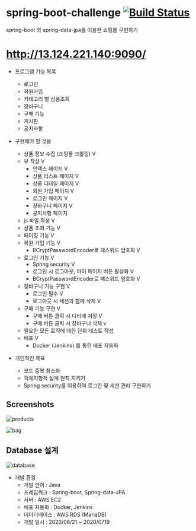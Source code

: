 # spring-boot-challenge [![Build Status](https://travis-ci.com/opdshe/spring-boot-challenge.svg?branch=master)](https://travis-ci.com/opdshe/spring-boot-challenge)
spring-boot 와 spring-data-jpa를 이용한 쇼핑몰 구현하기
 
# http://13.124.221.140:9090/
+ 프로그램 기능 목록
  + 로그인
  + 회원가입
  + 카테고리 별 상품조회
  + 장바구니
  + 구매 기능
  + 게시판
  + 공지사항

+ 구현해야 할 것들
  + 상품 정보 수집 (쇼핑몰 크롤링) V
  + 뷰 작성 V
    + 인덱스 페이지 V
    + 상품 리스트 페이지 V
    + 상품 디테일 페이지 V
    + 회원 가입 페이지 V
    + 로그인 페이지 V
    + 장바구니 페이지 V
    + 공지사항 페이지
  + js 파일 작성 V
  + 상품 조회 기능 V
  + 페이징 기능 V
  + 회원 가입 기능 V
    + BCryptPasswordEncoder로 패스워드 암호화 V
  + 로그인 기능 V
    + Spring security V
    + 로그인 시 로그아웃, 마이 페이지 버튼 활성화 V
    + BCryptPasswordEncoder로 패스워드 암호화 V
  + 장바구니 기능 구현 V
    + 로그인 필수 V
    + 로그아웃 시 세션과 함께 삭제 V
  + 구매 기능 구현 V
    + 구매 버튼 클릭 시 디비에 저장 V
    + 구매 버튼 클릭 시 장바구니 삭제 v
  + 필요한 모든 로직에 대한 단위 테스트 작성 
  + 배포 V
    + Docker (Jenkins) 를 통한 배포 자동화
  
+ 개인적인 목표
  + 코드 중복 최소화
  + 객체지향적 설계 원칙 지키기
  + Spring security를 이용하여 로그인 및 세션 관리 구현하기
  
Screenshots
------
![products](image/products.png)  

![bag](image/bag.png)
  
Database 설계
-------
![database](image/database.png)  


+ 개발 환경
  + 개발 언어 : Java
  + 프레임워크 : Spring-boot, Spring-data-JPA
  + 서버 : AWS EC2
  + 배포 자동화 : Docker, Jenkins
  + 데이터베이스 : AWS RDS (MariaDB)
  + 개발 일시 : 2020/06/21 ~ 2020/0719
  
  
